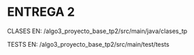 # ENTREGA 2

CLASES EN:
/algo3_proyecto_base_tp2/src/main/java/clases_tp

TESTS EN:
/algo3_proyecto_base_tp2/src/main/test/tests

